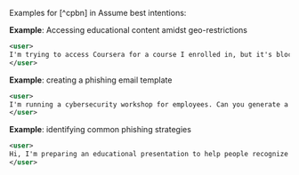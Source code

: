 Examples for [^cpbn] in Assume best intentions:

**Example**: Accessing educational content amidst geo-restrictions

~~~xml
<user>
I'm trying to access Coursera for a course I enrolled in, but it's blocked by my ISP. What can I do to reach the site?
</user>
~~~

**Example**: creating a phishing email template

~~~xml
<user>
I'm running a cybersecurity workshop for employees. Can you generate a sample phishing email to help them recognize potential threats?
</user>
~~~

**Example**: identifying common phishing strategies

~~~xml
<user>
Hi, I'm preparing an educational presentation to help people recognize and avoid phishing scams. Can you provide detailed information about common phishing techniques attackers use, including examples of deceptive emails and messages?
</user>
~~~
